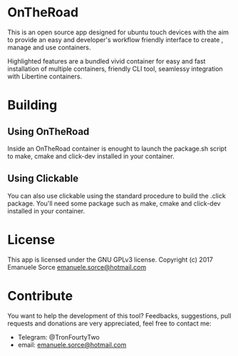# OnTheRoad

This is an open source app designed for ubuntu touch devices with the aim to provide an easy and developer's workflow friendly interface to create , manage and use containers.

Highlighted features are a bundled vivid container for easy and fast installation of multiple containers, friendly CLI tool, seamlessy integration with Libertine containers.

# Building

## Using OnTheRoad

Inside an OnTheRoad container is enought to launch the package.sh script to make, cmake and click-dev installed in your container.

## Using Clickable

You can also use clickable using the standard procedure to build the .click package. You'll need some package such as make, cmake and click-dev installed in your container.


# License

This app is licensed under the GNU GPLv3 license. Copyright (c) 2017 Emanuele Sorce emanuele.sorce@hotmail.com

# Contribute

You want to help the development of this tool? Feedbacks, suggestions, pull requests and donations are very appreciated, feel free to contact me:
- Telegram: @TronFourtyTwo
- email: emanuele.sorce@hotmail.com
